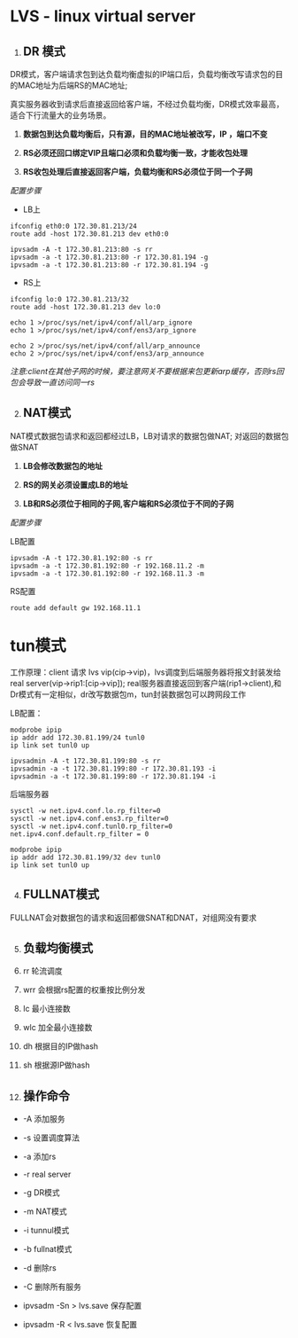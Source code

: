 # LVS - linux virtual server

1. ## DR 模式

  DR模式，客户端请求包到达负载均衡虚拟的IP端口后，负载均衡改写请求包的目的MAC地址为后端RS的MAC地址;

真实服务器收到请求后直接返回给客户端，不经过负载均衡，DR模式效率最高，适合下行流量大的业务场景。

1. **数据包到达负载均衡后，只有源，目的MAC地址被改写，IP ，端口不变**

2. **RS必须还回口绑定VIP且端口必须和负载均衡一致，才能收包处理**

3. **RS收包处理后直接返回客户端，负载均衡和RS必须位于同一个子网**

*配置步骤*

* LB上

```
ifconfig eth0:0 172.30.81.213/24
route add -host 172.30.81.213 dev eth0:0

ipvsadm -A -t 172.30.81.213:80 -s rr
ipvsadm -a -t 172.30.81.213:80 -r 172.30.81.194 -g
ipvsadm -a -t 172.30.81.213:80 -r 172.30.81.194 -g
```

* RS上

```
ifconfig lo:0 172.30.81.213/32
route add -host 172.30.81.213 dev lo:0

echo 1 >/proc/sys/net/ipv4/conf/all/arp_ignore
echo 1 >/proc/sys/net/ipv4/conf/ens3/arp_ignore

echo 2 >/proc/sys/net/ipv4/conf/all/arp_announce
echo 2 >/proc/sys/net/ipv4/conf/ens3/arp_announce

```

*注意:client在其他子网的时候，要注意网关不要根据来包更新arp缓存，否则rs回包会导致一直访问同一rs*

2. ## NAT模式

  NAT模式数据包请求和返回都经过LB，LB对请求的数据包做NAT;
对返回的数据包做SNAT

1. **LB会修改数据包的地址**

2. **RS的网关必须设置成LB的地址**

3. **LB和RS必须位于相同的子网,客户端和RS必须位于不同的子网**

*配置步骤*

LB配置
```
ipvsadm -A -t 172.30.81.192:80 -s rr
ipvsadm -a -t 172.30.81.192:80 -r 192.168.11.2 -m
ipvsadm -a -t 172.30.81.192:80 -r 192.168.11.3 -m
```

RS配置
```
route add default gw 192.168.11.1
```


# tun模式

  工作原理：client 请求 lvs vip(cip->vip)，lvs调度到后端服务器将报文封装发给real server(vip->rip1:[cip->vip]);
real服务器直接返回到客户端(rip1->client),和Dr模式有一定相似，dr改写数据包m，tun封装数据包可以跨网段工作

LB配置：

```
modprobe ipip
ip addr add 172.30.81.199/24 tunl0
ip link set tunl0 up

ipvsadmin -A -t 172.30.81.199:80 -s rr
ipvsadmin -a -t 172.30.81.199:80 -r 172.30.81.193 -i
ipvsadmin -a -t 172.30.81.199:80 -r 172.30.81.194 -i
```

后端服务器

```
sysctl -w net.ipv4.conf.lo.rp_filter=0
sysctl -w net.ipv4.conf.ens3.rp_filter=0
sysctl -w net.ipv4.conf.tunl0.rp_filter=0
net.ipv4.conf.default.rp_filter = 0

modprobe ipip
ip addr add 172.30.81.199/32 dev tunl0
ip link set tunl0 up
```


4. ## FULLNAT模式
  
  FULLNAT会对数据包的请求和返回都做SNAT和DNAT，对组网没有要求

5. ## 负载均衡模式

1. rr  轮流调度

2. wrr 会根据rs配置的权重按比例分发

3. lc 最小连接数

4. wlc 加全最小连接数

5. dh 根据目的IP做hash

6. sh 根据源IP做hash 


5. ## 操作命令

* -A 添加服务

* -s 设置调度算法

* -a 添加rs

* -r real server

* -g DR模式

* -m NAT模式

* -i tunnul模式

* -b fullnat模式

* -d 删除rs

* -C 删除所有服务

* ipvsadm -Sn > lvs.save 保存配置

* ipvsadm -R < lvs.save 恢复配置

